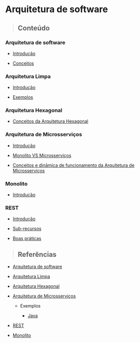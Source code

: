 # Arquitetura de software

> ## **Conteúdo**

### Arquitetura de software

- [Introdução](./introducao.md)

- [Conceitos](./conceitos.md)

### Arquitetura Limpa

- [Introdução](./clean-architecture/introducao.md)

- [Exemplos](./clean-architecture/exemples.md)

### Arquitetura Hexagonal

- [Conceitos da Arquitetura Hexagonal](./hexagonal-architecture/conceitos.md)

### Arquitetura de Microsserviços

- [Introdução](./microservices-architecture/introduction.md)

- [Monolito VS Microsserviços](./microservices-architecture/monolito-vs-microsservico.md)

- [Conceitos e dinâmica de funcionamento da Arquitetura de Microsserviços](./microservices-architecture/conceitos.md)

### Monolito

- [Introdução](./monolith/introduction.md)

### REST

- [Introdução](./rest/introducao.md)

- [Sub-recursos](./rest/sub-recursos.md)

- [Boas práticas](./rest/boas-praticas.md)

> ## **Referências**

- [Arquitetura de software](./references.md)

- [Arquitetura Limpa](./clean-architecture/references.md)

- [Arquitetura Hexagonal](./hexagonal-architecture/references.md)

- [Arquitetura de Microsserviços](./microservices-architecture/references.md)

  - Exemplos

    - [Java](./microservices-architecture/examples/java/references.md)

- [REST](./rest/references.md)

- [Monolito](./monolith/references.md)
